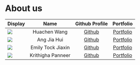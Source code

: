 # About us

Display | Name | Github Profile | Portfolio 
--------|:----:|:--------------:|:---------:
![](https://via.placeholder.com/100.png?text=Photo) | Huachen Wang | [Github](https://github.com/huachen24) | [Portfolio](docs/team/huachen.md)
![](https://via.placeholder.com/100.png?text=Photo) | Ang Jia Hui | [Github](https://github.com/jhjhajh) | [Portfolio](docs/team/johndoe.md)
![](https://via.placeholder.com/100.png?text=Photo) | Emily Tock Jiaxin | [Github](https://github.com/EmilyTJX) | [Portfolio](docs/team/johndoe.md)
![](https://via.placeholder.com/100.png?text=Photo) | Krithigha Panneer | [Github](https://github.com/Krithigha24) | [Portfolio](docs/team/johndoe.md)